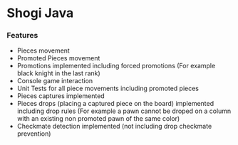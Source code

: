 # Shogi Java

### Features

- Pieces movement
- Promoted Pieces movement
- Promotions implemented including forced promotions (For example black knight in the last rank)
- Console game interaction
- Unit Tests for all piece movements including promoted pieces
- Pieces captures implemented
- Pieces drops (placing a captured piece on the board) implemented including drop rules (For example a pawn cannot be droped on a column with an existing non promoted pawn of the same color)
- Checkmate detection implemented (not including drop checkmate prevention)

